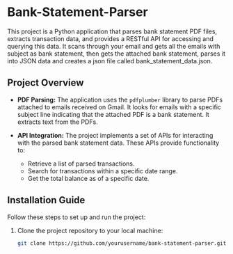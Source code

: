 # Bank-Statement-Parser
This project is a Python application that parses bank statement PDF files, extracts transaction data, and provides a RESTful API for accessing and querying this data.
It scans through your email and gets all the emails with subject as bank statement, then gets the attached bank statement, parses it into JSON data and creates a json file called 
bank_statement_data.json.

## Project Overview

- **PDF Parsing:** The application uses the `pdfplumber` library to parse PDFs attached to emails received on Gmail. It looks for emails with a specific subject line indicating that the attached PDF is a bank statement. It extracts text from the PDFs.

- **API Integration:** The project implements a set of APIs for interacting with the parsed bank statement data. These APIs provide functionality to:
  - Retrieve a list of parsed transactions.
  - Search for transactions within a specific date range.
  - Get the total balance as of a specific date.

## Installation Guide

Follow these steps to set up and run the project:

1. Clone the project repository to your local machine:

   ```bash
   git clone https://github.com/yourusername/bank-statement-parser.git
